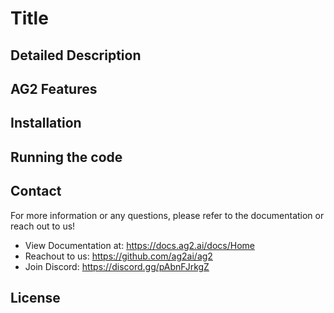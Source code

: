# Title

<!-- Overall Description, authorship/references -->

## Detailed Description

<!-- More detailed description, any additional information about the use case -->

## AG2 Features

<!-- What AG2 features are demonstrated in this project? Link to AG2 documents for the features. -->

## Installation

<Instructions for installing>

## Running the code

<!-- Code running instructions -->
<!-- Is there anything to pay attention when running the code? Any example usage?-->

## Contact

<!-- Add any helpful resources here! -->
For more information or any questions, please refer to the documentation or reach out to us!

- View Documentation at: https://docs.ag2.ai/docs/Home
- Reachout to us: https://github.com/ag2ai/ag2
- Join Discord: https://discord.gg/pAbnFJrkgZ

## License

<!-- Comply with the license if the use case is modified -->
